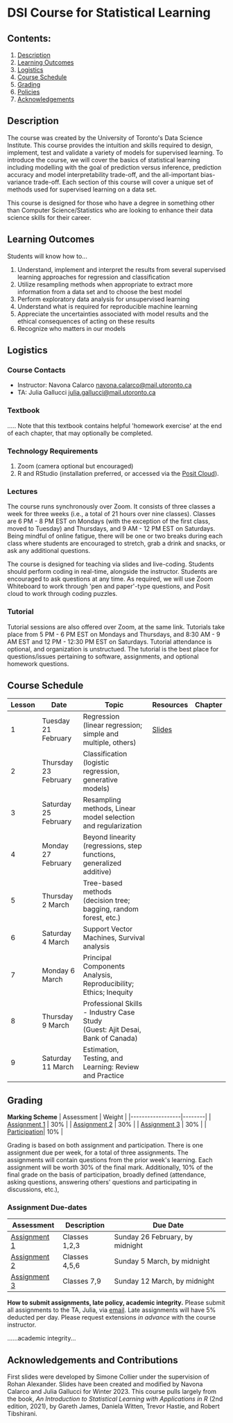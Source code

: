 # DSI Course for Statistical Learning

## Contents:
1. [Description](https://github.com/rachaellam/dsi-workshop#description)
2. [Learning Outcomes](https://github.com/UofT-DSI/06-statistical_learning#learning-outcomes)
3. [Logistics](https://github.com/UofT-DSI/06-statistical_learning#logistics)
4. [Course Schedule](https://github.com/UofT-DSI/06-statistical_learning#course-schedule)
5. [Grading](https://github.com/UofT-DSI/06-statistical_learning#grading)
6. [Policies](https://github.com/rachaellam/dsi-workshop#policies)
8. [Acknowledgements](https://github.com/UofT-DSI/06-statistical_learning#acknowledgements)

## Description
The course was created by the University of Toronto's Data Science Institute. This course provides the intuition and skills required to design, implement, test and validate a variety of models for supervised learning. To introduce the course, we will cover the basics of statistical learning including modelling with the goal of prediction versus inference, prediction accuracy and model interpretability trade-off, and the all-important bias-variance trade-off. Each section of this course will cover a unique set of methods used for supervised learning on a data set.

This course is designed for those who have a degree in something other than Computer Science/Statistics who are looking to enhance their data science skills for their career.

## Learning Outcomes
Students will know how to...
1. Understand, implement and interpret the results from several supervised learning approaches for regression and classification
2. Utilize resampling methods when appropriate to extract more information from a data set and to choose the best model
3. Perform exploratory data analysis for unsupervised learning
4. Understand what is required for reproducible machine learning
5. Appreciate the uncertainties associated with model results and the ethical consequences of acting on these results
6. Recognize who matters in our models

## Logistics

### Course Contacts
* Instructor: Navona Calarco [navona.calarco@mail.utoronto.ca](navona.calarco@mail.utoronto.ca)
* TA: Julia Gallucci [julia.gallucci@mail.utoronto.ca](julia.gallucci@mail.utoronto.ca)

### Textbook
.....
Note that this textbook contains helpful 'homework exercise' at the end of each chapter, that may optionally be completed.

### Technology Requirements
1. Zoom (camera optional but encouraged)
2. R and RStudio (installation preferred, or accessed via the [Posit Cloud](https://posit.cloud/)). 

### Lectures 
The course runs synchronously over Zoom. It consists of three classes a week for three weeks (i.e., a total of 21 hours over nine classes). Classes are 6 PM - 8 PM EST on Mondays (with the exception of the first class, moved to Tuesday) and Thursdays, and 9 AM - 12 PM EST on Saturdays. Being mindful of online fatigue, there will be one or two breaks during each class where students are encouraged to stretch, grab a drink and snacks, or ask any additional questions.

The course is designed for teaching via slides and live-coding. Students should perform coding in real-time, alongside the instructor. Students are encouraged to ask questions at any time. As required, we will use Zoom Whiteboard to work through 'pen and paper'-type questions, and Posit cloud to work through coding puzzles.

### Tutorial
Tutorial sessions are also offered over Zoom, at the same link. Tutorials take place from 5 PM - 6 PM EST on Mondays and Thursdays, and 8:30 AM - 9 AM EST and 12 PM - 12:30 PM EST on Saturdays. Tutorial attendance is optional, and organization is unstructued. The tutorial is the best place for questions/issues pertaining to software, assignments, and optional homework questions.

## Course Schedule
| Lesson | Date                   | Topic                                                                               |  Resources | Chapter |
|--------|------------------------|-------------------------------------------------------------------------------------|------------| --------|
| 1      | Tuesday 21 February    | Regression <br>(linear regression; simple and multiple, others)                     | [Slides]() |
| 2      | Thursday 23 February   | Classification <br>(logistic regression, generative models)                         | |             
| 3      | Saturday 25 February   | Resampling methods, Linear model selection and regularization                       | |                      
| 4      | Monday 27 February     | Beyond linearity <br>(regressions, step functions, generalized additive)            | |                 
| 5      | Thursday 2 March       | Tree-based methods<br>(decision tree; bagging, random forest, etc.)                 | |                      
| 6      | Saturday 4 March       | Support Vector Machines, Survival analysis                                          | |                     
| 7      | Monday 6 March         | Principal Components Analysis, Reproducibility; Ethics; Inequity                    | |                     
| 8      | Thursday 9 March       | Professional Skills - Industry Case Study  <br>(Guest: Ajit Desai, Bank of Canada)  | |                   
| 9      | Saturday 11 March      | Estimation, Testing, and Learning: Review and Practice                              | |                                                  
## Grading 

**Marking Scheme**
| Assessment       | Weight | 
|------------------|--------|
| [Assignment 1]() | 30%    | 
| [Assignment 2]() | 30%    | 
| [Assignment 3]() | 30%    | 
| [Participation]()| 10%    | 

Grading is based on both assignment and participation. There is one assignment due per week, for a total of three assignments. The assignments will contain questions from the prior week's learning. Each assignment will be worth 30% of the final mark. Additionally, 10% of the final grade on the basis of participation, broadly defined (attendance, asking questions, answering others' questions and participating in discussions, etc.),

### Assignment Due-dates
| Assessment       | Description     | Due Date |
|------------------| ----------------|----------|
| [Assignment 1]() | Classes 1,2,3   |  Sunday 26 February, by midnight |
| [Assignment 2]() | Classes 4,5,6   |  Sunday 5 March, by midnight     |
| [Assignment 3]() | Classes 7,9     |  Sunday 12 March, by midnight    |

**How to submit assignments, late policy, academic integrity.**
Please submit all assignments to the TA, Julia, via [email](julia.gallucci@mail.utoronto.ca). Late assignments will have 5% deducted per day. Please request extensions *in advance* with the course instructor. 

......academic integrity...

## Acknowledgements and Contributions
First slides were developed by Simone Collier under the supervision of Rohan Alexander. Slides have been created and modified by Navona Calarco and Julia Gallucci for Winter 2023. This course pulls largely from the book, *An Introduction to Statistical
Learning with Applications in R* (2nd edition, 2021), by Gareth James, Daniela Witten, Trevor Hastie, and Robert Tibshirani.
